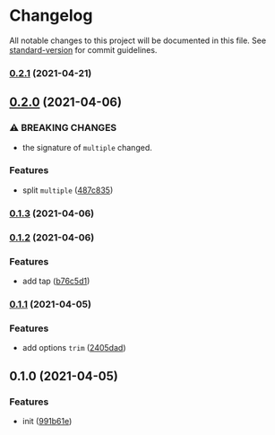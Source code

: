 # Changelog

All notable changes to this project will be documented in this file. See [standard-version](https://github.com/conventional-changelog/standard-version) for commit guidelines.

### [0.2.1](https://github.com/BlackGlory/match/compare/v0.2.0...v0.2.1) (2021-04-21)

## [0.2.0](https://github.com/BlackGlory/match/compare/v0.1.3...v0.2.0) (2021-04-06)


### ⚠ BREAKING CHANGES

* the signature of `multiple` changed.

### Features

* split `multiple` ([487c835](https://github.com/BlackGlory/match/commit/487c83535cd6fdbec7a53cb9ab05937e180ae729))

### [0.1.3](https://github.com/BlackGlory/match/compare/v0.1.2...v0.1.3) (2021-04-06)

### [0.1.2](https://github.com/BlackGlory/match/compare/v0.1.1...v0.1.2) (2021-04-06)


### Features

* add tap ([b76c5d1](https://github.com/BlackGlory/match/commit/b76c5d1de0df6134ca1fd5a6be26a0fbc792e3a3))

### [0.1.1](https://github.com/BlackGlory/match/compare/v0.1.0...v0.1.1) (2021-04-05)


### Features

* add options `trim` ([2405dad](https://github.com/BlackGlory/match/commit/2405dad31782c498adba7c299fc9b784c038dca6))

## 0.1.0 (2021-04-05)


### Features

* init ([991b61e](https://github.com/BlackGlory/match/commit/991b61e0347bab67dc59ab61bec6be990768640e))
